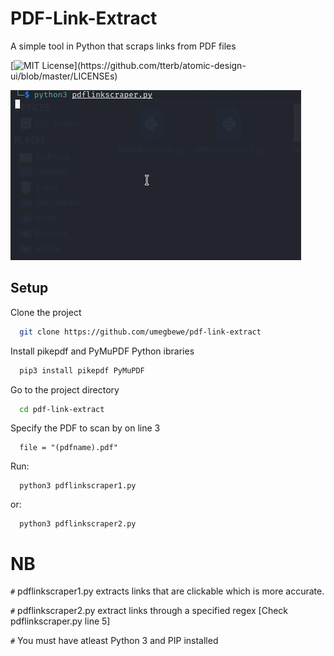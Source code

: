 # PDF-Link-Extract

A simple tool in Python that scraps links from PDF files


[![MIT License](https://img.shields.io/apm/l/atomic-design-ui.svg?)](https://github.com/tterb/atomic-design-ui/blob/master/LICENSEs)

![Project Running](https://github.com/umegbewe/pdf-link-extract/blob/main/eg.gif)
## Setup

Clone the project

```bash
  git clone https://github.com/umegbewe/pdf-link-extract
```

Install pikepdf and PyMuPDF Python ibraries

```bash
  pip3 install pikepdf PyMuPDF
```

Go to the project directory

```bash
  cd pdf-link-extract
```

Specify the PDF to scan by on line 3
```
  file = "(pdfname).pdf"
```
Run:
```
  python3 pdflinkscraper1.py
```
or:
```
  python3 pdflinkscraper2.py
```


# NB

`#` pdflinkscraper1.py extracts links that are clickable which is more accurate.

`#` pdflinkscraper2.py extract links through a specified regex [Check pdflinkscraper.py line 5]

`#` You must have atleast Python 3 and PIP installed








  
